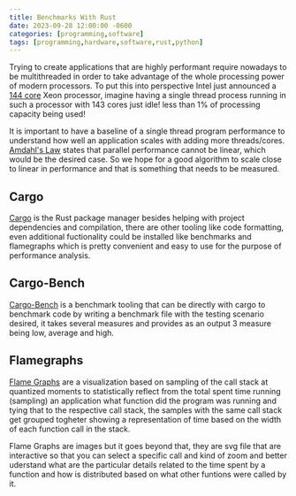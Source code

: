 ```yaml
---
title: Benchmarks With Rust
date: 2023-09-28 12:00:00 -0600
categories: [programming,software]
tags: [programming,hardware,software,rust,python]
---
```


Trying to create applications that are highly performant require nowadays to be multithreaded in order to take advantage of the whole processing power of modern processors. To put this into perspective Intel just announced a [144 core](https://www.tomshardware.com/news/intel-details-sierra-forest-and-granite-rapids-architecture-xeon-roadmap) Xeon processor, imagine having a single thread process running in such a processor with 143 cores just idle! less than 1% of processing capacity being used!

It is important to have a baseline of a single thread program performance to understand how well an application scales with adding more threads/cores. [Amdahl's Law](https://en.wikipedia.org/wiki/Amdahl%27s_law) states that parallel performance cannot be linear, which would be the desired case. So we hope for a good algorithm to scale close to linear in performance and that is something that needs to be measured.

## Cargo

[Cargo](https://doc.rust-lang.org/cargo/) is the Rust package manager besides helping with project dependencies and compilation, there are other tooling like code formatting, even additional fuctionality could be installed like benchmarks and flamegraphs which is pretty convenient and easy to use for the purpose of performance analysis.

## Cargo-Bench 

[Cargo-Bench](https://doc.rust-lang.org/cargo/commands/cargo-bench.html) is a benchmark tooling that can be directly with cargo to benchmark code by writing a benchmark file with the testing scenario desired, it takes several measures and provides as an output 3 measure being low, average and high.


## Flamegraphs

[Flame Graphs](https://www.brendangregg.com/flamegraphs.html) are a visualization based on sampling of the call stack at quantized moments to statistically reflect from the total spent time running (sampling) an application what function did the program was running and tying that to the respective call stack, the samples with the same call stack get grouped togheter showing a representation of time based on the width of each function call in the stack.

Flame Graphs are images but it goes beyond that, they are svg file that are interactive so that you can select a specific call and kind of zoom and better uderstand what are the particular details related to the time spent by a function and how is distributed based on what other funtions were called by it.